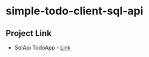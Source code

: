 # simple-todo-client-sql-api

## Project Link
 * SqlApi TodoApp - [Link](https://simple-todo-client-sql-api.firebaseapp.com/)